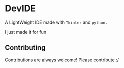 
# DevIDE

A LightWeight IDE made with `Tkinter` and `python.`




I just made it for fun 


## Contributing

Contributions are always welcome!
Please contribute :/


  
